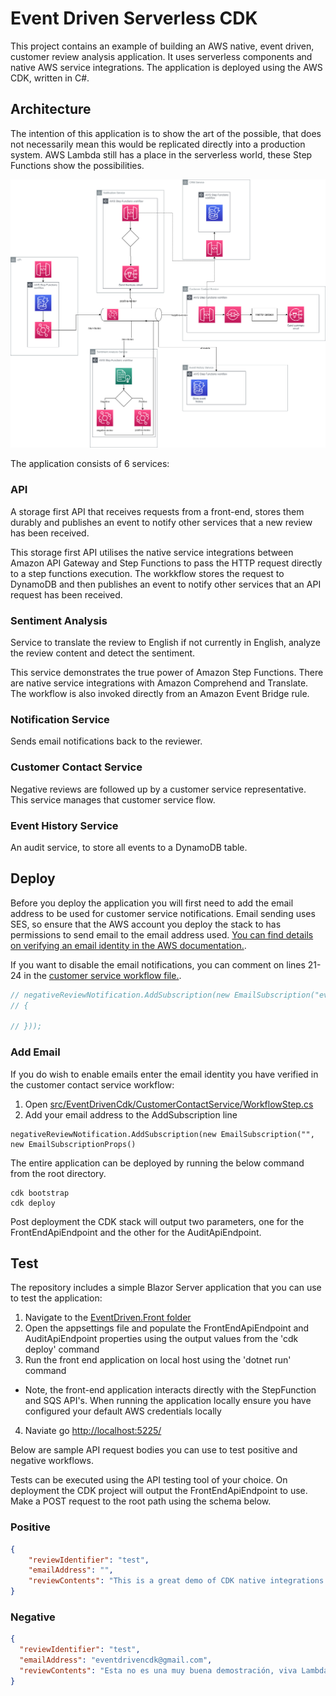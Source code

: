 # Event Driven Serverless CDK

This project contains an example of building an AWS native, event driven, customer review analysis application. It uses serverless components and native AWS service integrations. The application is deployed using the AWS CDK, written in C#.

## Architecture

The intention of this application is to show the art of the possible, that does not necessarily mean this would be replicated directly into a production system. AWS Lambda still has a place in the serverless world, these Step Functions show the possibilities.

![](./assets/architecture.png)

The application consists of 6 services:

### API

A storage first API that receives requests from a front-end, stores them durably and publishes an event to notify other services that a new review has been received.

This storage first API utilises the native service integrations between Amazon API Gateway and Step Functions to pass the HTTP request directly to a step functions execution. The workkflow stores the request to DynamoDB and then publishes an event to notify other services that an API request has been received.

### Sentiment Analysis

Service to translate the review to English if not currently in English, analyze the review content and detect the sentiment.

This service demonstrates the true power of Amazon Step Functions. There are native service integrations with Amazon Comprehend and Translate. The workflow is also invoked directly from an Amazon Event Bridge rule.

### Notification Service

Sends email notifications back to the reviewer.

### Customer Contact Service

Negative reviews are followed up by a customer service representative. This service manages that customer service flow.

### Event History Service

An audit service, to store all events to a DynamoDB table.

## Deploy

Before you deploy the application you will first need to add the email address to be used for customer service notifications. Email sending uses SES, so ensure that the AWS account you deploy the stack to has permissions to send email to the email address used. [You can find details on verifying an email identity in the AWS documentation.](https://docs.aws.amazon.com/ses/latest/dg/creating-identities.html#verify-email-addresses-procedure).

If you want to disable the email notifications, you can comment on lines 21-24 in the [customer service workflow file.](src/EventDrivenCdk/CustomerContactService/WorkflowStep.cs).

``` csharp
// negativeReviewNotification.AddSubscription(new EmailSubscription("eventdrivencdk@gmail.com", new EmailSubscriptionProps()
// {
    
// }));
```

### Add Email

If you do wish to enable emails enter the email identity you have verified in the customer contact service workflow:

1) Open [src/EventDrivenCdk/CustomerContactService/WorkflowStep.cs](src/EventDrivenCdk/CustomerContactService/WorkflowStep.cs)
2) Add your email address to the AddSubscription line
```
negativeReviewNotification.AddSubscription(new EmailSubscription("", new EmailSubscriptionProps()
```

The entire application can be deployed by running the below command from the root directory.

```
cdk bootstrap
cdk deploy
```

Post deployment the CDK stack will output two parameters, one for the FrontEndApiEndpoint and the other for the AuditApiEndpoint.

## Test

The repository includes a simple Blazor Server application that you can use to test the application:

1. Navigate to the [EventDriven.Front folder](src/EventDriven.Front)
2. Open the appsettings file and populate the FrontEndApiEndpoint and AuditApiEndpoint properties using the output values from the 'cdk deploy' command
3. Run the front end application on local host using the 'dotnet run' command
  - Note, the front-end application interacts directly with the StepFunction and SQS API's. When running the 
  application locally ensure you have configured your default AWS credentials locally
4. Naviate go [http://localhost:5225/](http://localhost:5225/)

Below are sample API request bodies you can use to test positive and negative workflows.

Tests can be executed using the API testing tool of your choice. On deployment the CDK project will output the FrontEndApiEndpoint to use. Make a POST request to the root path using the schema below.

### Positive
```json
{
    "reviewIdentifier": "test",
    "emailAddress": "",
    "reviewContents": "This is a great demo of CDK native integrations."
}
```

### Negative
```json
{
  "reviewIdentifier": "test",
  "emailAddress": "eventdrivencdk@gmail.com",
  "reviewContents": "Esta no es una muy buena demostración, viva Lambda"
}
```